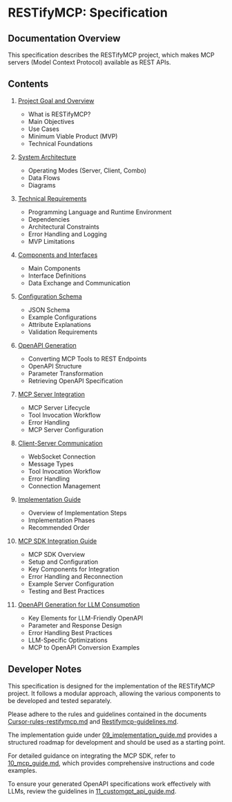 # RESTifyMCP: Specification

## Documentation Overview

This specification describes the RESTifyMCP project, which makes MCP servers (Model Context Protocol) available as REST APIs.

## Contents

1. [Project Goal and Overview](01_project_overview.md)
   - What is RESTifyMCP?
   - Main Objectives
   - Use Cases
   - Minimum Viable Product (MVP)
   - Technical Foundations

2. [System Architecture](02_system_architecture.md)
   - Operating Modes (Server, Client, Combo)
   - Data Flows
   - Diagrams

3. [Technical Requirements](03_technical_requirements.md)
   - Programming Language and Runtime Environment
   - Dependencies
   - Architectural Constraints
   - Error Handling and Logging
   - MVP Limitations

4. [Components and Interfaces](04_components_interfaces.md)
   - Main Components
   - Interface Definitions
   - Data Exchange and Communication

5. [Configuration Schema](05_configuration_schema.md)
   - JSON Schema
   - Example Configurations
   - Attribute Explanations
   - Validation Requirements

6. [OpenAPI Generation](06_openapi_generation.md)
   - Converting MCP Tools to REST Endpoints
   - OpenAPI Structure
   - Parameter Transformation
   - Retrieving OpenAPI Specification

7. [MCP Server Integration](07_mcp_server_integration.md)
   - MCP Server Lifecycle
   - Tool Invocation Workflow
   - Error Handling
   - MCP Server Configuration

8. [Client-Server Communication](08_client_server_communication.md)
   - WebSocket Connection
   - Message Types
   - Tool Invocation Workflow
   - Error Handling
   - Connection Management

9. [Implementation Guide](09_implementation_guide.md)
   - Overview of Implementation Steps
   - Implementation Phases
   - Recommended Order

10. [MCP SDK Integration Guide](10_mcp_guide.md)
    - MCP SDK Overview
    - Setup and Configuration
    - Key Components for Integration
    - Error Handling and Reconnection
    - Example Server Configuration
    - Testing and Best Practices

11. [OpenAPI Generation for LLM Consumption](11_customgpt_api_guide.md)
    - Key Elements for LLM-Friendly OpenAPI
    - Parameter and Response Design
    - Error Handling Best Practices
    - LLM-Specific Optimizations
    - MCP to OpenAPI Conversion Examples

## Developer Notes

This specification is designed for the implementation of the RESTifyMCP project. It follows a modular approach, allowing the various components to be developed and tested separately.

Please adhere to the rules and guidelines contained in the documents [Cursor-rules-restifymcp.md](../Cursor-rules-restifymcp.md) and [Restifymcp-guidelines.md](../Restifymcp-guidelines.md).

The implementation guide under [09_implementation_guide.md](09_implementation_guide.md) provides a structured roadmap for development and should be used as a starting point.

For detailed guidance on integrating the MCP SDK, refer to [10_mcp_guide.md](10_mcp_guide.md), which provides comprehensive instructions and code examples.

To ensure your generated OpenAPI specifications work effectively with LLMs, review the guidelines in [11_customgpt_api_guide.md](11_customgpt_api_guide.md).
